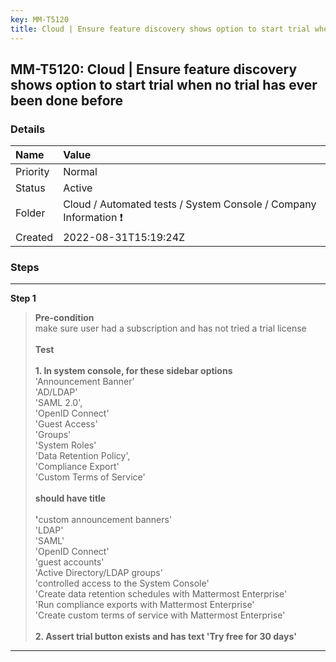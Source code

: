 ```yaml
---
key: MM-T5120
title: Cloud | Ensure feature discovery shows option to start trial when no trial has ever been done before
---
```


## MM-T5120: Cloud | Ensure feature discovery shows option to start trial when no trial has ever been done before

### Details

| Name     | Value                                                            |
| :------- | :--------------------------------------------------------------- |
| Priority | Normal                                                           |
| Status   | Active                                                           |
| Folder   | Cloud / Automated tests / System Console / Company Information ❗ |
| Created  | 2022-08-31T15:19:24Z                                             |

### Steps

<hr/>

**Step 1**

> <article><strong>Pre-condition</strong><br />make sure user had a subscription and has not tried a trial license<br /><br /><strong>Test</strong><br /><br /><strong>1. In system console, for these sidebar options</strong><br />'Announcement Banner'<br />'AD/LDAP'<br />'SAML 2.0',<br />'OpenID Connect'<br />'Guest Access'<br />'Groups'<br />'System Roles'<br />'Data Retention Policy',<br />'Compliance Export'<br />'Custom Terms of Service'<br /><br /><strong>should have title</strong><br /><br /><strong>'</strong>custom announcement banners'<br />'LDAP'<br />'SAML'<br />'OpenID Connect'<br />'guest accounts'<br />'Active Directory/LDAP groups'<br />'controlled access to the System Console'<br />'Create data retention schedules with Mattermost Enterprise'<br />'Run compliance exports with Mattermost Enterprise'<br />'Create custom terms of service with Mattermost Enterprise'<strong> </strong><br /><br /><strong>2. Assert trial button exists and has text 'Try free for 30 days'</strong></article>

<hr/>
